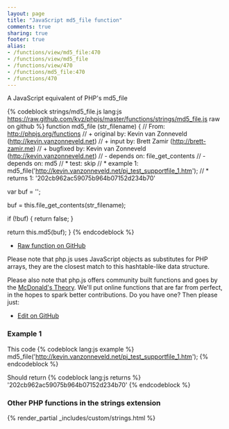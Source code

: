 ```yaml
---
layout: page
title: "JavaScript md5_file function"
comments: true
sharing: true
footer: true
alias:
- /functions/view/md5_file:470
- /functions/view/md5_file
- /functions/view/470
- /functions/md5_file:470
- /functions/470
---
```

<!-- Generated by Rakefile:build -->
A JavaScript equivalent of PHP's md5_file

{% codeblock strings/md5_file.js lang:js https://raw.github.com/kvz/phpjs/master/functions/strings/md5_file.js raw on github %}
function md5_file (str_filename) {
  // From: http://phpjs.org/functions
  // +   original by: Kevin van Zonneveld (http://kevin.vanzonneveld.net)
  // +      input by: Brett Zamir (http://brett-zamir.me)
  // +   bugfixed by: Kevin van Zonneveld (http://kevin.vanzonneveld.net)
  // -    depends on: file_get_contents
  // -    depends on: md5
  // *          test: skip
  // *     example 1: md5_file('http://kevin.vanzonneveld.net/pj_test_supportfile_1.htm');
  // *     returns 1: '202cb962ac59075b964b07152d234b70'

  var buf = '';

  buf = this.file_get_contents(str_filename);

  if (!buf) {
    return false;
  }

  return this.md5(buf);
}
{% endcodeblock %}

 - [Raw function on GitHub](https://github.com/kvz/phpjs/blob/master/functions/strings/md5_file.js)

Please note that php.js uses JavaScript objects as substitutes for PHP arrays, they are 
the closest match to this hashtable-like data structure. 

Please also note that php.js offers community built functions and goes by the 
[McDonald's Theory](https://medium.com/what-i-learned-building/9216e1c9da7d). We'll put online 
functions that are far from perfect, in the hopes to spark better contributions. 
Do you have one? Then please just: 

 - [Edit on GitHub](https://github.com/kvz/phpjs/edit/master/functions/strings/md5_file.js)

### Example 1
This code
{% codeblock lang:js example %}
md5_file('http://kevin.vanzonneveld.net/pj_test_supportfile_1.htm');
{% endcodeblock %}

Should return
{% codeblock lang:js returns %}
'202cb962ac59075b964b07152d234b70'
{% endcodeblock %}


### Other PHP functions in the strings extension
{% render_partial _includes/custom/strings.html %}
